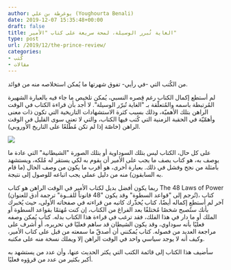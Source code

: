 ```yaml
---
author: يوغرطة بن علي (Youghourta Benali)
date: 2019-12-07 15:35:48+00:00
draft: false
title: الغاية تُبرر الوسيلة، لمحة سريعة على كتاب "الأمير"
type: post
url: /2019/12/the-prince-review/
categories:
- كُتب
- مقالات
---
```


من الكُتب التي -في رأيي- تفوق شهرتها ما يُمكن استخلاصه منه من فوائد.




لم أستطع إكمال الكتاب رغم قِصره النسبي، يُمكن تلخيص ما جاء فيه بالعبارة الشهيرة المُرتبطة باسمه والمُتعلّقة بـ "الغاية تُبرّر الوسيلة". لا أجد بأن قراءة الكتاب في الوقت الراهن بتلك الأهميّة، وذلك بسبب كثرة الاستشهادات التاريخية التي تكون ذات معنى وأهمّيّة في الحقبة الزمنية التي كُتب فيها الكتاب، والتي لا تعني سوى القليل في الوقت الراهن (خاصّة إذا لم تكن مُطّلعًا على التاريخ الأوروبي).




[![](https://www.it-scoop.com/wp-content/uploads/2019/12/the-prince.jpg)
](https://www.it-scoop.com/2019/12/the-prince-review/the-prince/)




على كل حال، الكتاب ليس بتلك السوداوية أو بتلك الصورة "الشيطانية" التي عادة ما يوصف به، هو كتاب يصف ما يجب على الأمير أن يقوم به لكي يستقر له مُلكه، ويستشهد بأمثلة من نجح وفشل في ذلك. بعبارة أخرى، هو أقرب ما يكون من وصف الحال (ما قام به السابقون) منه من دليل عملي يجب اتباعه للوصول إلى نتيجة.




ربما يكون أفضل بديل لكتاب الأمير في الوقت الراهن هو كتاب The 48 Laws of Power (تُرجم إلى "قواعد السطوة" وقد يكون "48 قانوناً للقــوة" ترجمة أدق للعنوان)، كتاب آخر لم أستطع إكماله أيضًا، كتاب يُحذّرك كاتبه من قراءته في صفحاته الأولى، حيث يُخبرك بأنك ستُصبح شخصًا مُختلفًا بعد الفراغ من الكتاب، إن كنت مُهتمًا بقواعد السطوة أو الملك أو ما دار في هذا الفلك، فقد ترغب في قراءة هذا الكتاب بدله. كتاب يُمكن وصفه فعليًا بأنه سوداوي، وقد يكون الشيطان قد ساهم فعليًا في تحريره، أو أشرف على مراجعة العديد من فصوله. كتاب يُمكنني أن أصدقّ ما سمعته من قبل على كتاب الأمير، وكيف أنه لا يوجد سياسي واحد في الوقت الراهن إلا ويملك نسخة منه على مكتبه.




سأضيف هذا الكتاب إلى قائمة الكتب التي يكثر الحديث عنها، وأن عدد من يستشهد به أكبر بكثير من عدد من قرؤوه فعليًا.
